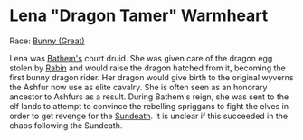 # Lena "Dragon Tamer" Warmheart

Race: [Bunny (Great)](../../races/bunnies.md)

Lena was [Bathem's](./bathem.md) court druid. She was given care of the dragon egg stolen by [Rabin](./rabin.md) and would raise the dragon hatched from it, becoming the first bunny dragon rider.
Her dragon would give birth to the original wyverns the Ashfur now use as elite cavalry. She is often seen as an honorary ancestor to Ashfurs as a result. During Bathem's reign, she was sent to the
elf lands to attempt to convince the rebelling spriggans to fight the elves in order to get revenge for the [Sundeath](../events/sundeath.md). It is unclear if this succeeded in the chaos following the Sundeath.